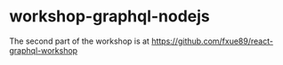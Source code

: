 # workshop-graphql-nodejs

The second part of the workshop is at https://github.com/fxue89/react-graphql-workshop

